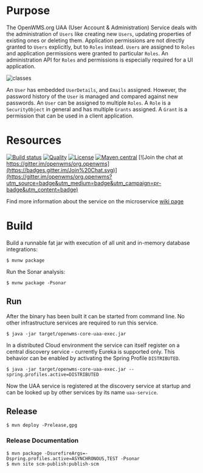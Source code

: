 # Purpose
The OpenWMS.org UAA (User Account & Administration) Service deals with the administration of `Users` like creating new `Users`, updating
properties of existing ones or deleting them. Application permissions are not directly granted to `Users` explicitly, but to `Roles`
instead. `Users` are assigned to `Roles` and application permissions were granted to particular `Roles`. An administration API for `Roles`
and permissions is especially required for a UI application.

![classes][1]

An `User` has embedded `UserDetails`, and `Emails` assigned. However, the password history of the `User` is managed and compared against new
passwords. An `User` can be assigned to multiple `Roles`. A `Role` is a `SecurityObject` in general and has multiple `Grants` assigned. A
`Grant` is a permission that can be used in a client application.

# Resources
[![Build status](https://github.com/openwms/org.openwms.core.uaa.lib/actions/workflows/master-build.yml/badge.svg)](https://github.com/openwms/org.openwms.core.uaa.lib/actions/workflows/master-build.yml)
[![Quality](https://sonarcloud.io/api/project_badges/measure?project=org.openwms:org.openwms.core.uaa.lib&metric=alert_status)](https://sonarcloud.io/dashboard?id=org.openwms:org.openwms.core.uaa.lib)
[![License](https://img.shields.io/badge/License-Apache%202.0-blue.svg)](LICENSE)
[![Maven central](https://img.shields.io/maven-central/v/org.openwms/org.openwms.core.uaa.lib)](https://search.maven.org/search?q=a:org.openwms.core.uaa.lib)
[![Join the chat at https://gitter.im/openwms/org.openwms](https://badges.gitter.im/Join%20Chat.svg)](https://gitter.im/openwms/org.openwms?utm_source=badge&utm_medium=badge&utm_campaign=pr-badge&utm_content=badge)

Find more information about the service on the microservice [wiki page](https://wiki.openwms.cloud/projects/core-uaa-service/wiki)

# Build
Build a runnable fat jar with execution of all unit and in-memory database integrations:

```
$ mvnw package
```

Run the Sonar analysis:

```
$ mvnw package -Psonar
```

## Run
After the binary has been built it can be started from command line. No other infrastructure services are required to run this service.

```
$ java -jar target/openwms-core-uaa-exec.jar
```

In a distributed Cloud environment the service can itself register on a central discovery service - currently Eureka is supported only. This
behavior can be enabled by activating the Spring Profile `DISTRIBUTED`.

```
$ java -jar target/openwms-core-uaa-exec.jar --spring.profiles.active=DISTRIBUTED
```

Now the UAA service is registered at the discovery service at startup and can be looked up by other services by its name `uaa-service`.

## Release
```
$ mvn deploy -Prelease,gpg
```

### Release Documentation
```
$ mvn package -DsurefireArgs=-Dspring.profiles.active=ASYNCHRONOUS,TEST -Psonar
$ mvn site scm-publish:publish-scm
```

[1]: src/site/resources/images/ClassDiagram.svg
